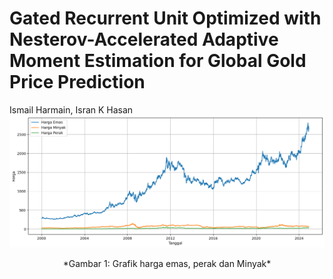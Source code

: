 # Gated Recurrent Unit Optimized with Nesterov-Accelerated Adaptive Moment Estimation for Global Gold Price Prediction
Ismail Harmain, Isran K Hasan
![Grafik harga emas,  perak dan Minyak](descriptive.png)
<center>
  *Gambar 1: Grafik harga emas,  perak dan Minyak*
</center>
